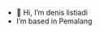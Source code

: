 - 👋 Hi, I’m denis listiadi
-  I’m based in Pemalang

<!---
denislistiadi/denislistiadi is a ✨ special ✨ repository because its `README.md` (this file) appears on your GitHub profile.
You can click the Preview link to take a look at your changes.
--->

